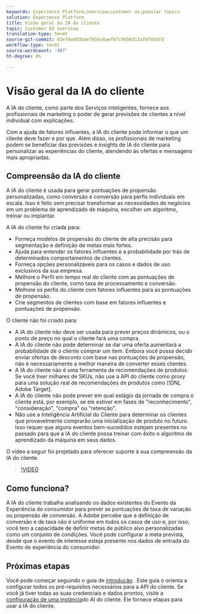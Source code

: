 ```yaml
---
keywords: Experience Platform;overview;customer ai;popular topics
solution: Experience Platform
title: Visão geral da IA do cliente
topic: Customer AI overview
translation-type: tm+mt
source-git-commit: 83e74ad93bdef056c8aef07c9d56313af6f4ddfd
workflow-type: tm+mt
source-wordcount: '487'
ht-degree: 0%

---
```



# Visão geral da IA do cliente

A IA do cliente, como parte dos Serviços inteligentes, fornece aos profissionais de marketing o poder de gerar previsões de clientes a nível individual com explicações.

Com a ajuda de fatores influentes, a IA do cliente pode informar o que um cliente deve fazer e por que. Além disso, os profissionais de marketing podem se beneficiar das previsões e insights de IA do cliente para personalizar as experiências do cliente, atendendo às ofertas e mensagens mais apropriadas.

## Compreensão da IA do cliente

A IA do cliente é usada para gerar pontuações de propensão personalizadas, como conversão e conversão para perfis individuais em escala. Isso é feito sem precisar transformar as necessidades de negócios em um problema de aprendizado de máquina, escolher um algoritmo, treinar ou implantar.

A IA do cliente foi criada para:

- Forneça modelos de propensão do cliente de alta precisão para segmentação e definição de metas mais fortes.
- Ajuda para entender os fatores influentes e a probabilidade por trás de determinados comportamentos de clientes.
- Forneça opções personalizáveis para os casos e dados de uso exclusivos da sua empresa.
- Melhore o Perfil em tempo real do cliente com as pontuações de propensão do cliente, como taxa de processamento e conversão.
- Melhore os perfis do cliente com fatores influentes para as pontuações de propensão.
- Crie segmentos de clientes com base em fatores influentes e pontuações de propensão.

O cliente não foi criado para:

- A IA do cliente não deve ser usada para prever preços dinâmicos, ou o ponto de preço no qual o cliente fará uma compra.
- A IA do cliente não pode determinar se dar uma oferta aumentará a probabilidade de o cliente comprar um item. Embora você possa decidir enviar ofertas de desconto com base nas pontuações de propensão, não é necessariamente a melhor maneira de converter esses clientes.
- A IA do cliente não é uma ferramenta de recomendações de produtos. Se você tiver milhares de SKUs, não use a API do cliente como proxy para uma solução real de recomendações de produtos como [!DNL Adobe Target].
- A IA do cliente não pode prever em qual estágio da jornada de compra o cliente está, por exemplo, se ele estiver em fases de &quot;reconhecimento&quot;, &quot;consideração&quot;, &quot;compra&quot; ou &quot;retenção&quot;.
- Não use a Inteligência Artificial do Cliente para determinar os clientes que provavelmente comprarão uma inicialização de produto no futuro. Isso requer que alguns eventos bem-sucedidos estejam presentes no passado para que a IA do cliente possa treinar com êxito o algoritmo de aprendizado da máquina em seus dados.

O vídeo a seguir foi projetado para oferecer suporte à sua compreensão da IA do cliente.

>[!VIDEO](https://video.tv.adobe.com/v/32664?learn=on&quality=12)

## Como funciona?

A IA do cliente trabalha analisando os dados existentes do Evento da Experiência do consumidor para prever as pontuações de taxa de variação ou propensão de conversão. A Adobe percebe que a definição de conversão e de taxa não é uniforme em todos os casos de uso e, por isso, você tem a capacidade de definir metas de público alvo personalizadas como um conjunto de condições. Você pode configurar a meta prevista, desde que o evento de interesse esteja presente nos dados de entrada do Evento de experiência do consumidor.

## Próximas etapas

Você pode começar seguindo o guia de [introdução](./getting-started.md) . Este guia o orienta a configurar todos os pré-requisitos necessários para a API do cliente. Se você já tiver todas as suas credenciais e dados prontos, visite a [configuração de uma instância](./user-guide/configure.md)do AI do cliente. Ele fornece etapas para usar a IA do cliente.